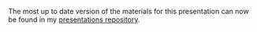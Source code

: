 The most up to date version of the materials for this presentation can now be found in my [presentations repository](https://github.com/jackhannah95/presentations/tree/main/2019-10-01_unit-testing).

